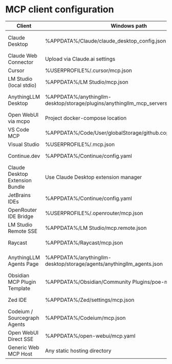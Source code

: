 # MCP client configuration

| Client | Windows path | macOS path | Linux path | Copy command |
| --- | --- | --- | --- | --- |
| Claude Desktop | %APPDATA%/Claude/claude_desktop_config.json | ~/Library/Application Support/Claude/claude_desktop_config.json | ~/.config/Claude/claude_desktop_config.json | cp dist/clients/claude_desktop_config.json "~/Library/Application Support/Claude/claude_desktop_config.json" |
| Claude Web Connector | Upload via Claude.ai settings | Upload via Claude.ai settings | Upload via Claude.ai settings | N/A |
| Cursor | %USERPROFILE%/.cursor/mcp.json | ~/.cursor/mcp.json | ~/.cursor/mcp.json | cp dist/clients/cursor.mcp.json ~/.cursor/mcp.json |
| LM Studio (local stdio) | %APPDATA%/LM Studio/mcp.json | ~/Library/Application Support/LM Studio/mcp.json | ~/.config/LM Studio/mcp.json | cp dist/clients/lmstudio.mcp.json "~/Library/Application Support/LM Studio/mcp.json" |
| AnythingLLM Desktop | %APPDATA%/anythingllm-desktop/storage/plugins/anythingllm_mcp_servers.json | ~/Library/Application Support/anythingllm-desktop/storage/plugins/anythingllm_mcp_servers.json | ~/.config/anythingllm/storage/plugins/anythingllm_mcp_servers.json | cp dist/clients/anythingllm_mcp_servers.json "~/Library/Application Support/anythingllm-desktop/storage/plugins/anythingllm_mcp_servers.json" |
| Open WebUI via mcpo | Project docker-compose location | Project docker-compose location | Project docker-compose location | cp dist/clients/openwebui.mcpo.yaml ./docker-compose.mcpo.yaml |
| VS Code MCP | %APPDATA%/Code/User/globalStorage/github.copilot/chat/mcp.json | ~/Library/Application Support/Code/User/globalStorage/github.copilot/chat/mcp.json | ~/.config/Code/User/globalStorage/github.copilot/chat/mcp.json | cp dist/clients/vscode.mcp.json "~/Library/Application Support/Code/User/globalStorage/github.copilot/chat/mcp.json" |
| Visual Studio | %USERPROFILE%/.mcp.json | ~/.mcp.json | ~/.mcp.json | cp dist/clients/visualstudio.mcp.json ~/.mcp.json |
| Continue.dev | %APPDATA%/Continue/config.yaml | ~/Library/Application Support/Continue/config.yaml | ~/.config/Continue/config.yaml | cp dist/clients/continue.mcp.yaml "~/Library/Application Support/Continue/config.yaml" |
| Claude Desktop Extension Bundle | Use Claude Desktop extension manager | Use Claude Desktop extension manager | Use Claude Desktop extension manager | cd dist/clients/claude-desktop-extension && zip -r ../claude-poe-mcp.zip . |
| JetBrains IDEs | %APPDATA%/Continue/config.yaml | ~/Library/Application Support/Continue/config.yaml | ~/.config/Continue/config.yaml | cp dist/clients/jetbrains.continue.mcp.yaml "~/Library/Application Support/Continue/config.yaml" |
| OpenRouter IDE Bridge | %USERPROFILE%/.openrouter/mcp.json | ~/.openrouter/mcp.json | ~/.openrouter/mcp.json | cp dist/clients/openrouter.mcp.json ~/.openrouter/mcp.json |
| LM Studio Remote SSE | %APPDATA%/LM Studio/mcp.remote.json | ~/Library/Application Support/LM Studio/mcp.remote.json | ~/.config/LM Studio/mcp.remote.json | cp dist/clients/lmstudio.remote.mcp.json "~/Library/Application Support/LM Studio/mcp.remote.json" |
| Raycast | %APPDATA%/Raycast/mcp.json | ~/Library/Application Support/Raycast/mcp.json | ~/.config/Raycast/mcp.json | cp dist/clients/raycast.mcp.json "~/Library/Application Support/Raycast/mcp.json" |
| AnythingLLM Agents Page | %APPDATA%/anythingllm-desktop/storage/agents/anythingllm_agents.json | ~/Library/Application Support/anythingllm-desktop/storage/agents/anythingllm_agents.json | ~/.config/anythingllm/storage/agents/anythingllm_agents.json | cp dist/clients/anythingllm_agents.json "~/Library/Application Support/anythingllm-desktop/storage/agents/anythingllm_agents.json" |
| Obsidian MCP Plugin Template | %APPDATA%/Obsidian/Community Plugins/poe-mcp-plugin/ | ~/Library/Application Support/obsidian/Community Plugins/poe-mcp-plugin/ | ~/.config/obsidian/Community Plugins/poe-mcp-plugin/ | cp -R dist/clients/obsidian-mcp-plugin "~/Library/Application Support/obsidian/Community Plugins/poe-mcp-plugin" |
| Zed IDE | %APPDATA%/Zed/settings/mcp.json | ~/Library/Application Support/Zed/settings/mcp.json | ~/.config/Zed/settings/mcp.json | cp dist/clients/zed.mcp.json "~/Library/Application Support/Zed/settings/mcp.json" |
| Codeium / Sourcegraph Agents | %APPDATA%/Codeium/mcp.json | ~/Library/Application Support/Codeium/mcp.json | ~/.config/Codeium/mcp.json | cp dist/clients/codeium.mcp.json "~/Library/Application Support/Codeium/mcp.json" |
| Open WebUI Direct SSE | %APPDATA%/open-webui/mcp.yaml | ~/.config/open-webui/mcp.yaml | ~/.config/open-webui/mcp.yaml | cp dist/clients/openwebui.direct.yaml ~/.config/open-webui/mcp.yaml |
| Generic Web MCP Host | Any static hosting directory | Any static hosting directory | Any static hosting directory | cp dist/clients/generic-web-host.html . |